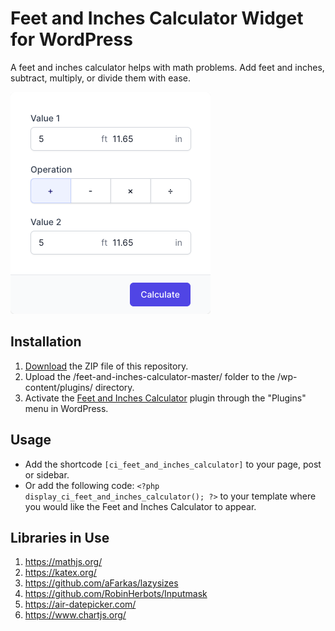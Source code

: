 # Feet and Inches Calculator Widget for WordPress

A feet and inches calculator helps with math problems. Add feet and inches, subtract, multiply, or divide them with ease.

![Feet and Inches Calculator Input Form](/assets/images/screenshot-1.png "Feet and Inches Calculator Input Form")

## Installation

1. [Download](https://github.com/pub-calculator-io/feet-and-inches-calculator/archive/refs/heads/master.zip) the ZIP file of this repository.
2. Upload the /feet-and-inches-calculator-master/ folder to the /wp-content/plugins/ directory.
3. Activate the [Feet and Inches Calculator](https://www.calculator.io/feet-and-inches-calculator/ "Feet and Inches Calculator Homepage") plugin through the "Plugins" menu in WordPress.

## Usage
* Add the shortcode `[ci_feet_and_inches_calculator]` to your page, post or sidebar.
* Or add the following code: `<?php display_ci_feet_and_inches_calculator(); ?>` to your template where you would like the Feet and Inches Calculator to appear.

## Libraries in Use
1. https://mathjs.org/
2. https://katex.org/
3. https://github.com/aFarkas/lazysizes
4. https://github.com/RobinHerbots/Inputmask
5. https://air-datepicker.com/
6. https://www.chartjs.org/
